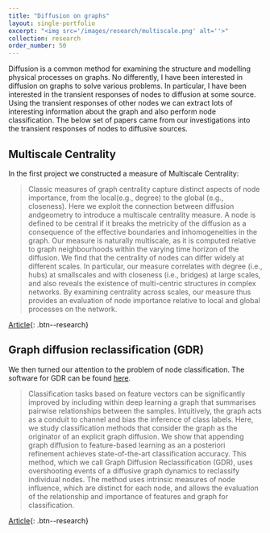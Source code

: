 ```yaml
---
title: "Diffusion on graphs"
layout: single-portfolio
excerpt: "<img src='/images/research/multiscale.png' alt=''>"
collection: research
order_number: 50
---
```


Diffusion is a common method for examining the structure and modelling physical processes on graphs. No differently, I have been interested in diffusion on graphs to solve various problems. In particular, I have been interested in the transient responses of nodes to diffusion at some source. Using the transient responses of other nodes we can extract lots of interesting information about the graph and also perform node classification. The below set of papers came from our investigations into the transient responses of nodes to diffusive sources.



## Multiscale Centrality

In the first project we constructed a measure of Multiscale Centrality:

> Classic measures of graph centrality capture distinct aspects of node importance, from the local(e.g., degree) to the global (e.g., closeness). Here we exploit the connection between diffusion andgeometry to introduce a multiscale centrality measure. A node is defined to be central if it breaks the metricity of the diffusion as a consequence of the effective boundaries and inhomogeneities in the graph. Our measure is naturally multiscale, as it is computed relative to graph neighbourhoods within the varying time horizon of the diffusion. We find that the centrality of nodes can differ widely at different scales. In particular, our measure correlates with degree (i.e., hubs) at smallscales and with closeness (i.e., bridges) at large scales, and also reveals the existence of multi-centric structures in complex networks. By examining centrality across scales, our measure thus provides an evaluation of node importance relative to local and global processes on the network.


[Article](https://journals.aps.org/prresearch/abstract/10.1103/PhysRevResearch.2.033104){: .btn--research} 


## Graph diffusion reclassification (GDR)

We then turned our attention to the problem of node classification. The software for GDR can be found [here](https://github.com/barahona-research-group/GDR).

> Classification tasks based on feature vectors can be significantly improved by including within deep learning a graph that summarises pairwise relationships between the samples. Intuitively, the graph acts as a conduit to channel and bias the inference of class labels. Here, we study classification methods that consider the graph as the originator of an explicit graph diffusion. We show that appending graph diffusion to feature-based learning as an a posteriori refinement achieves state-of-the-art classification accuracy. This method, which we call Graph Diffusion Reclassification (GDR), uses overshooting events of a diffusive graph dynamics to reclassify individual nodes. The method uses intrinsic measures of node influence, which are distinct for each node, and allows the evaluation of the relationship and importance of features and graph for classification.


[Article](https://www.aimsciences.org/article/doi/10.3934/fods.2020002){: .btn--research} 




